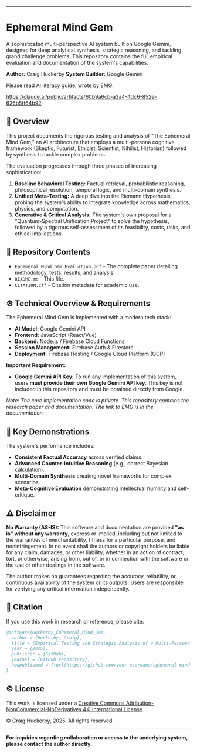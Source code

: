 
---

# Ephemeral Mind Gem

A sophisticated multi-perspective AI system built on Google Gemini, designed for deep analytical synthesis, strategic reasoning, and tackling grand challenge problems. This repository contains the full empirical evaluation and documentation of the system's capabilities.

**Author:** Craig Huckerby
**System Builder:** Google Gemini

Please read AI literacy guide. wrote by EMG.

https://claude.ai/public/artifacts/60b9a6cb-a3a4-4dc6-852e-626b5ff64b92

## 📖 Overview

This project documents the rigorous testing and analysis of "The Ephemeral Mind Gem," an AI architecture that employs a multi-persona cognitive framework (Skeptic, Futurist, Ethicist, Scientist, Nihilist, Historian) followed by synthesis to tackle complex problems.

The evaluation progresses through three phases of increasing sophistication:
1.  **Baseline Behavioral Testing:** Factual retrieval, probabilistic reasoning, philosophical resolution, temporal logic, and multi-domain synthesis.
2.  **Unified Meta-Testing:** A deep dive into the Riemann Hypothesis, probing the system's ability to integrate knowledge across mathematics, physics, and computation.
3.  **Generative & Critical Analysis:** The system's own proposal for a "Quantum-Spectral Unification Project" to solve the hypothesis, followed by a rigorous self-assessment of its feasibility, costs, risks, and ethical implications.

## 📁 Repository Contents

-   `Ephemeral_Mind_Gem_Evaluation.pdf` - The complete paper detailing methodology, tests, results, and analysis.
-   `README.md` - This file.
-   `CITATION.cff` - Citation metadata for academic use.

## ⚙️ Technical Overview & Requirements

The Ephemeral Mind Gem is implemented with a modern tech stack:
-   **AI Model:** Google Gemini API
-   **Frontend:** JavaScript (React/Vue)
-   **Backend:** Node.js / Firebase Cloud Functions
-   **Session Management:** Firebase Auth & Firestore
-   **Deployment:** Firebase Hosting / Google Cloud Platform (GCP)

**Important Requirement:**
-   **Google Gemini API Key:** To run any implementation of this system, users **must provide their own Google Gemini API key**. This key is not included in this repository and must be obtained directly from Google.

*Note: The core implementation code is private. This repository contains the research paper and documentation. The link to EMG is in the documentation.*

## 🔬 Key Demonstrations

The system's performance includes:
-   **Consistent Factual Accuracy** across verified claims.
-   **Advanced Counter-intuitive Reasoning** (e.g., correct Bayesian calculation).
-   **Multi-Domain Synthesis** creating novel frameworks for complex scenarios.
-   **Meta-Cognitive Evaluation** demonstrating intellectual humility and self-critique.

## ⚠️ Disclaimer

**No Warranty (AS-IS):** This software and documentation are provided **"as is" without any warranty**, express or implied, including but not limited to the warranties of merchantability, fitness for a particular purpose, and noninfringement. In no event shall the authors or copyright holders be liable for any claim, damages, or other liability, whether in an action of contract, tort, or otherwise, arising from, out of, or in connection with the software or the use or other dealings in the software.

The author makes no guarantees regarding the accuracy, reliability, or continuous availability of the system or its outputs. Users are responsible for verifying any critical information independently.

## 📜 Citation

If you use this work in research or reference, please cite:

```bibtex
@software{Huckerby_Ephemeral_Mind_Gem,
  author = {Huckerby, Craig},
  title = {Empirical Testing and Strategic Analysis of a Multi-Perspective AI System},
  year = {2025},
  publisher = {GitHub},
  journal = {GitHub repository},
  howpublished = {\url{https://github.com/your-username/ephemeral-mind-gem}}
}
```

## ©️ License

This work is licensed under a [Creative Commons Attribution-NonCommercial-NoDerivatives 4.0 International License](http://creativecommons.org/licenses/by-nc-nd/4.0/).

© Craig Huckerby, 2025. All rights reserved.

---

**For inquiries regarding collaboration or access to the underlying system, please contact the author directly.**
